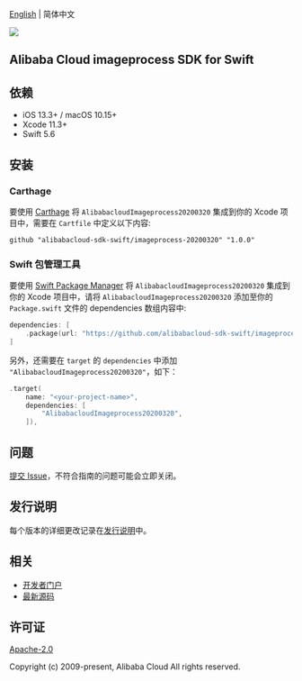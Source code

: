 [English](README.md) | 简体中文

![](https://aliyunsdk-pages.alicdn.com/icons/AlibabaCloud.svg)

## Alibaba Cloud imageprocess SDK for Swift

## 依赖

- iOS 13.3+ / macOS 10.15+
- Xcode 11.3+
- Swift 5.6

## 安装

### Carthage

要使用 [Carthage](https://github.com/Carthage/Carthage) 将 `AlibabacloudImageprocess20200320` 集成到你的 Xcode 项目中，需要在 `Cartfile` 中定义以下内容:

```ogdl
github "alibabacloud-sdk-swift/imageprocess-20200320" "1.0.0"
```

### Swift 包管理工具

要使用 [Swift Package Manager](https://swift.org/package-manager/) 将 `AlibabacloudImageprocess20200320` 集成到你的 Xcode 项目中，请将 `AlibabacloudImageprocess20200320` 添加至你的 `Package.swift` 文件的 dependencies 数组内容中:

```swift
dependencies: [
    .package(url: "https://github.com/alibabacloud-sdk-swift/imageprocess-20200320.git", from: "1.0.0")
]
```

另外，还需要在 `target` 的 `dependencies` 中添加 `"AlibabacloudImageprocess20200320"`，如下：

```swift
.target(
    name: "<your-project-name>",
    dependencies: [
        "AlibabacloudImageprocess20200320",
    ]),
```

## 问题

[提交 Issue](https://github.com/alibabacloud-sdk-swift/imageprocess-20200320/issues/new)，不符合指南的问题可能会立即关闭。

## 发行说明

每个版本的详细更改记录在[发行说明](./ChangeLog.txt)中。

## 相关

* [开发者门户](https://next.api.aliyun.com/home)
* [最新源码](https://github.com/alibabacloud-sdk-swift/imageprocess-20200320)

## 许可证

[Apache-2.0](http://www.apache.org/licenses/LICENSE-2.0)

Copyright (c) 2009-present, Alibaba Cloud All rights reserved.
